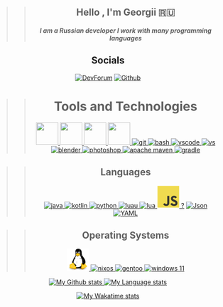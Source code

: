>><p align="center">
>><h2 align="center">Hello , I'm Georgii 🇷🇺</h2>
>><h5 align="center">I am a Russian developer I work with many programming languages</h5>
<p>

<h2 align="center">Socials</h2>
<div align="center">

[![DevForum](https://img.shields.io/badge/Dev%20Forum-black?style=for-the-badge&logo=robloxstudio&logoColor=f5f5f5&logoSize=25&color=black
)](https://devforum.roblox.com/u/zoiop)
[![Github](https://img.shields.io/github/followers/zoi1op?style=for-the-badge&logo=github&labelColor=black&color=black
)](https://github.com/zoi1op)
<div>

<p align="center">

>><h1 align="center">Tools and Technologies</h1>
>><p align="center">
>><a href=https://www.jetbrains.com/toolbox-app>
>><img src=https://resources.jetbrains.com/storage/products/toolbox/img/meta/toolbox_logo_300x300.png width=50px height=50px>
>></a>
>><a href=https://www.jetbrains.com/idea>
>><img src=https://resources.jetbrains.com/storage/products/intellij-idea/img/meta/intellij-idea_logo_300x300.png width=50px height=50px>
>></a>
>><a href=https://www.jetbrains.com/pycharm>
>><img src=https://resources.jetbrains.com/storage/products/pycharm/img/meta/pycharm_logo_300x300.png width=50px height=50px>
>></a>
>><a href=https://www.jetbrains.com/teamcity>
>><img src=https://teamcity.minecraftforge.net/img/icons/teamcity.svg width=50px height=50px>
>></a>
>><a href="https://git-scm.com/" target="_blank" rel="noreferrer">
>><img src="https://www.vectorlogo.zone/logos/git-scm/git-scm-icon.svg" alt="git" width="50" height="50"/>
>></a>
>><a href="https://www.gnu.org/software/bash/" target="_blank" rel="noreferrer">
>><img src="https://bashlogo.com/img/symbol/svg/full_colored_light.svg" alt="bash" width="50" height="50"/>
>></a>
>><a href="https://visualstudio.microsoft.com/" target="_blank" rel="noreferrer">
>><img src="https://upload.wikimedia.org/wikipedia/commons/9/9a/Visual_Studio_Code_1.35_icon.svg" alt="vscode" width="50" height="50"/>
>></a>
>><a href="https://visualstudio.microsoft.com/" target="_blank" rel="noreferrer">
>><img src="https://upload.wikimedia.org/wikipedia/commons/2/2c/Visual_Studio_Icon_2022.svg" alt="vs" width="50" height="50"/>
>></a>
>><a href="https://www.blender.org/" target="_blank" rel="noreferrer">
>><img src="https://upload.wikimedia.org/wikipedia/commons/thumb/0/0c/Blender_logo_no_text.svg/1251px-Blender_logo_no_text.svg.png" alt="blender" width="50" height="50"/>
>></a>
>><a href="https://www.photoshop.com/en" target="_blank" rel="noreferrer">
>><img src="https://upload.wikimedia.org/wikipedia/commons/a/af/Adobe_Photoshop_CC_icon.svg" alt="photoshop" width="50" height="50"/>
>></a>
>><a href="https://maven.apache.org/" target="_blank" rel="noreferrer">
>><img src="https://www.svgrepo.com/show/373829/maven.svg" alt="apache maven" width="50" height="50"/>
>></a>
>><a href="https://gradle.com/" target="_blank" rel="noreferrer">
>><img src="https://www.svgrepo.com/show/353831/gradle.svg" alt="gradle" width="55" height="55"/>
>></a>

<p>

>><h2 align="center">Languages</h2>
>><p align="center">
>><a href="https://dev.java/" target="_blank" rel="noreferrer">
>><img src="https://cdn-icons-png.flaticon.com/512/5968/5968282.png" alt="java" width="55" height="55"/>
>></a>
>><a href="https://kotlinlang.org/" target="_blank" rel="noreferrer">
>><img src="https://upload.wikimedia.org/wikipedia/commons/3/37/Kotlin_Icon_2021.svg" alt="kotlin" width="50" height="50"/>
>></a>
>><a href="https://www.python.org/" target="_blank" rel="noreferrer">
>><img src="https://upload.wikimedia.org/wikipedia/commons/c/c3/Python-logo-notext.svg" alt="python" width="50" height="50"/>
>></a>         
>><a href="https://luau.org/">
>><img src="https://luau.org/assets/images/luau-88.png" alt="luau" width="50" height="50"/>
>></a>
>><a href="https://www.lua.org/" target="_blank" rel="noreferrer">
>><img src="https://upload.wikimedia.org/wikipedia/commons/c/cf/Lua-Logo.svg" alt="lua" width="55" height="55"/>
>></a>
>><a href="https://developer.mozilla.org/en-US/docs/Web/JavaScript" target="_blank" rel="noreferrer">
>><img src="https://raw.githubusercontent.com/devicons/devicon/master/icons/javascript/javascript-original.svg" alt="javascript" width="50" height="50"/>
>>?</a>
>><a href="https://yaml.org/" target="_blank" rel="noreferrer">
>><img src="https://upload.wikimedia.org/wikipedia/commons/5/5a/Official_YAML_Logo.svg" alt="Json" width="50" height="50"/>
>></a>     
>><a href="https://www.json.org/json-en.html" target="_blank" rel="noreferrer">
>><img src="https://upload.wikimedia.org/wikipedia/commons/c/c9/JSON_vector_logo.svg" alt="YAML" width="50" height="50"/>
>></a>   
>><p>


>><h2 align="center">Operating Systems</h2>
>><p align="center">
>><a href="https://www.linux.org/" target="_blank" rel="noreferrer">
>><img src="https://raw.githubusercontent.com/devicons/devicon/master/icons/linux/linux-original.svg" alt="linux" width="50" height="50"/>
>></a>
>><a href="https://www.nixos.org/" target="_blank" rel="noreferrer">
>><img src="https://raw.githubusercontent.com/NixOS/nixos-artwork/master/logo/nix-snowflake-colours.svg" alt="nixos" width="50" height="50"/>
>></a>
>><a href="https://www.gentoo.org/" target="_blank" rel="noreferrer">
>><img src="https://upload.wikimedia.org/wikipedia/commons/4/48/Gentoo_Linux_logo_matte.svg" alt="gentoo" width="50" height="50"/>
>></a>
>><a href="https://news.microsoft.com/windows11-general-availability/" target="_blank" rel="noreferrer">
>><img src="https://upload.wikimedia.org/wikipedia/commons/thumb/8/87/Windows_logo_-_2021.svg/1024px-Windows_logo_-_2021.svg.png" alt="windows 11" width="50" height="50"/>
>></a>
>><p>

<a href="https://github.com/zoi1op#gh-dark-mode-only">
  <picture>
    <source 
      srcset="https://github-readme-stats-steel-omega.vercel.app/api?username=zoi1op&show_icons=true&include_all_commits=true&icon_color=6d7f8a&title_color=6d7f8a&text_color=6d7f8a&bg_color=041722&hide_border=true&number_format=long&rank_icon=percentile&show=reviews,discussions_started,discussions_answered,prs_merged,prs_merged_percentage#gh-dark-mode-only" 
      media="(prefers-color-scheme: dark)"
    />
    <source 
      srcset="https://github-readme-stats-steel-omega.vercel.app/api?username=zoi1op&show_icons=true&include_all_commits=true&icon_color=586069&title_color=586069&text_color=586069&bg_color=ffffff&hide_border=true&number_format=long&rank_icon=percentile&show=reviews,discussions_started,discussions_answered,prs_merged,prs_merged_percentage#gh-light-mode-only" 
      media="(prefers-color-scheme: light)"
    />
    <img
      src="https://github-readme-stats-steel-omega.vercel.app/api?username=zoi1op&show_icons=true&include_all_commits=true&icon_color=6d7f8a&title_color=6d7f8a&text_color=6d7f8a&bg_color=041722&hide_border=true&number_format=long&rank_icon=percentile&show=reviews,discussions_started,discussions_answered,prs_merged,prs_merged_percentage"
      alt="My Github stats"
      height="330"
    />
  </picture>
  <picture>
    <source 
      srcset="https://github-readme-stats-steel-omega.vercel.app/api/top-langs/?username=zoi1op&layout=pie&icon_color=6d7f8a&title_color=6d7f8a&text_color=6d7f8a&bg_color=041722&hide_border=true&langs_count=10&size_weight=0.5&count_weight=0.5#gh-dark-mode-only" 
      media="(prefers-color-scheme: dark)"
    />
    <source 
      srcset="https://github-readme-stats-steel-omega.vercel.app/api/top-langs/?username=zoi1op&layout=pie&icon_color=586069&title_color=586069&text_color=586069&bg_color=ffffff&hide_border=true&langs_count=10&size_weight=0.5&count_weight=0.5#gh-light-mode-only" 
      media="(prefers-color-scheme: light)"
    />
    <img
      src="https://github-readme-stats-steel-omega.vercel.app/api/top-langs/?username=zoi1op&layout=pie&icon_color=6d7f8a&title_color=6d7f8a&text_color=6d7f8a&bg_color=041722&hide_border=true&langs_count=10&size_weight=0.5&count_weight=0.5"
      alt="My Language stats"
      width="300"
    />
  </picture>
</a>

<p align="center">
  <a href="https://github.com/zoi1op#gh-dark-mode-only">
    <picture>
      <source 
        srcset="https://github-readme-stats-steel-omega.vercel.app/api/wakatime?username=zoiop&layout=compact&icon_color=6d7f8a&title_color=6d7f8a&text_color=6d7f8a&bg_color=041722&hide_border=true&custom_title=WakaTime%20Stats%20%28Since%20Feb%2024%202024%29" 
        media="(prefers-color-scheme: dark)"
      />
      <source 
        srcset="https://github-readme-stats-steel-omega.vercel.app/api/wakatime?username=zoiop&layout=compact&icon_color=586069&title_color=586069&text_color=586069&bg_color=ffffff&hide_border=true&custom_title=WakaTime%20Stats%20%28Since%20Feb%2024%202024%29" 
        media="(prefers-color-scheme: light)"
      />
      <img
        src="https://github-readme-stats-steel-omega.vercel.app/api/wakatime?username=zoiop&layout=compact&icon_color=6d7f8a&title_color=6d7f8a&text_color=6d7f8a&bg_color=041722&hide_border=true&custom_title=WakaTime%20Stats%20%28Since%20Feb%2024%202024%29"
        alt="My Wakatime stats"
      />
    </picture>
  </a>
</p>

